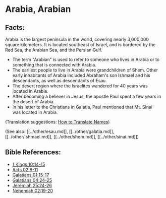 # Arabia, Arabian #

## Facts: ##

Arabia is the largest peninsula in the world, covering nearly 3,000,000 square kilometers. It is located southeast of Israel, and is bordered by the Red Sea, the Arabian Sea, and the Persian Gulf.

* The term "Arabian" is used to refer to someone who lives in Arabia or to something that is connected with Arabia.
* The earliest people to live in Arabia were grandchildren of Shem. Other early inhabitants of Arabia included Abraham's son Ishmael and his descendants, as well as descendants of Esau.
* The desert region where the Israelites wandered for 40 years was located in Arabia.
* After becoming a believer in Jesus, the apostle Paul spent a few years in the desert of Arabia.
* In his letter to the Christians in Galatia, Paul mentioned that Mt. Sinai was located in Arabia.

(Translation suggestions: [How to Translate Names](en/ta-vol1/translate/man/translate-names))

(See also: [[../other/esau.md]], [[../other/galatia.md]], [[../other/ishmael.md]], [[../other/shem.md]], [[../other/sinai.md]])

## Bible References: ##

* [1 Kings 10:14-15](en/tn/1ki/help/10/14)
* [Acts 02:8-11](en/tn/act/help/02/08)
* [Galatians 01:15-17](en/tn/gal/help/01/15)
* [Galatians 04:24-25](en/tn/gal/help/04/24)
* [Jeremiah 25:24-26](en/tn/jer/help/25/24)
* [Nehemiah 02:19-20](en/tn/neh/help/02/19)